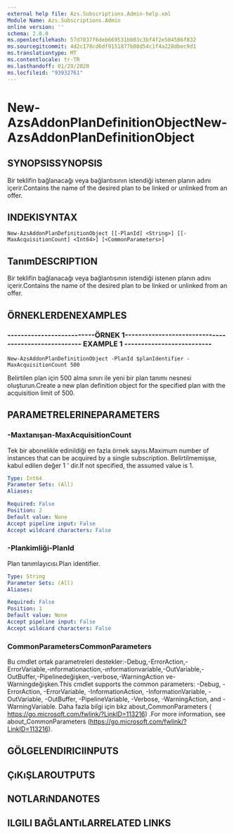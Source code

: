 ```yaml
---
external help file: Azs.Subscriptions.Admin-help.xml
Module Name: Azs.Subscriptions.Admin
online version: ''
schema: 2.0.0
ms.openlocfilehash: 57d7037f6deb669531bb03c3bf4f2e504586f832
ms.sourcegitcommit: 4d2c178cd6df9151877b08d54c1f4a228dbec9d1
ms.translationtype: MT
ms.contentlocale: tr-TR
ms.lasthandoff: 01/29/2020
ms.locfileid: "93932761"
---
```

# <span data-ttu-id="65366-101">New-AzsAddonPlanDefinitionObject</span><span class="sxs-lookup"><span data-stu-id="65366-101">New-AzsAddonPlanDefinitionObject</span></span>

## <span data-ttu-id="65366-102">SYNOPSIS</span><span class="sxs-lookup"><span data-stu-id="65366-102">SYNOPSIS</span></span>
<span data-ttu-id="65366-103">Bir teklifin bağlanacağı veya bağlantısının istendiği istenen planın adını içerir.</span><span class="sxs-lookup"><span data-stu-id="65366-103">Contains the name of the desired plan to be linked or unlinked from an offer.</span></span>

## <span data-ttu-id="65366-104">INDEKI</span><span class="sxs-lookup"><span data-stu-id="65366-104">SYNTAX</span></span>

```
New-AzsAddonPlanDefinitionObject [[-PlanId] <String>] [[-MaxAcquisitionCount] <Int64>] [<CommonParameters>]
```

## <span data-ttu-id="65366-105">Tanım</span><span class="sxs-lookup"><span data-stu-id="65366-105">DESCRIPTION</span></span>
<span data-ttu-id="65366-106">Bir teklifin bağlanacağı veya bağlantısının istendiği istenen planın adını içerir.</span><span class="sxs-lookup"><span data-stu-id="65366-106">Contains the name of the desired plan to be linked or unlinked from an offer.</span></span>

## <span data-ttu-id="65366-107">ÖRNEKLERDEN</span><span class="sxs-lookup"><span data-stu-id="65366-107">EXAMPLES</span></span>

### <span data-ttu-id="65366-108">--------------------------ÖRNEK 1--------------------------</span><span class="sxs-lookup"><span data-stu-id="65366-108">-------------------------- EXAMPLE 1 --------------------------</span></span>
```
New-AzsAddonPlanDefinitionObject -PlanId $planIdentifier -MaxAcquisitionCount 500
```

<span data-ttu-id="65366-109">Belirtilen plan için 500 alma sınırı ile yeni bir plan tanımı nesnesi oluşturun.</span><span class="sxs-lookup"><span data-stu-id="65366-109">Create a new plan definition object for the specified plan with the acquisition limit of 500.</span></span>

## <span data-ttu-id="65366-110">PARAMETRELERINE</span><span class="sxs-lookup"><span data-stu-id="65366-110">PARAMETERS</span></span>

### <span data-ttu-id="65366-111">-Maxtanışan</span><span class="sxs-lookup"><span data-stu-id="65366-111">-MaxAcquisitionCount</span></span>
<span data-ttu-id="65366-112">Tek bir abonelikle edinildiği en fazla örnek sayısı.</span><span class="sxs-lookup"><span data-stu-id="65366-112">Maximum number of instances that can be acquired by a single subscription.</span></span>
<span data-ttu-id="65366-113">Belirtilmemişse, kabul edilen değer 1 ' dir.</span><span class="sxs-lookup"><span data-stu-id="65366-113">If not specified, the assumed value is 1.</span></span>

```yaml
Type: Int64
Parameter Sets: (All)
Aliases: 

Required: False
Position: 2
Default value: None
Accept pipeline input: False
Accept wildcard characters: False
```

### <span data-ttu-id="65366-114">-Plankimliği</span><span class="sxs-lookup"><span data-stu-id="65366-114">-PlanId</span></span>
<span data-ttu-id="65366-115">Plan tanımlayıcısı.</span><span class="sxs-lookup"><span data-stu-id="65366-115">Plan identifier.</span></span>

```yaml
Type: String
Parameter Sets: (All)
Aliases: 

Required: False
Position: 1
Default value: None
Accept pipeline input: False
Accept wildcard characters: False
```

### <span data-ttu-id="65366-116">CommonParameters</span><span class="sxs-lookup"><span data-stu-id="65366-116">CommonParameters</span></span>
<span data-ttu-id="65366-117">Bu cmdlet ortak parametreleri destekler:-Debug,-ErrorAction,-ErrorVariable,-ınformationaction,-ınformationvariable,-OutVariable,-OutBuffer,-Pipelinedeğişken,-verbose,-WarningAction ve-Warningdeğişken.</span><span class="sxs-lookup"><span data-stu-id="65366-117">This cmdlet supports the common parameters: -Debug, -ErrorAction, -ErrorVariable, -InformationAction, -InformationVariable, -OutVariable, -OutBuffer, -PipelineVariable, -Verbose, -WarningAction, and -WarningVariable.</span></span> <span data-ttu-id="65366-118">Daha fazla bilgi için bkz about_CommonParameters ( https://go.microsoft.com/fwlink/?LinkID=113216) .</span><span class="sxs-lookup"><span data-stu-id="65366-118">For more information, see about_CommonParameters (https://go.microsoft.com/fwlink/?LinkID=113216).</span></span>

## <span data-ttu-id="65366-119">GÖLGELENDIRICI</span><span class="sxs-lookup"><span data-stu-id="65366-119">INPUTS</span></span>

## <span data-ttu-id="65366-120">ÇıKıŞLAR</span><span class="sxs-lookup"><span data-stu-id="65366-120">OUTPUTS</span></span>

## <span data-ttu-id="65366-121">NOTLARıNDA</span><span class="sxs-lookup"><span data-stu-id="65366-121">NOTES</span></span>

## <span data-ttu-id="65366-122">ILGILI BAĞLANTıLAR</span><span class="sxs-lookup"><span data-stu-id="65366-122">RELATED LINKS</span></span>

